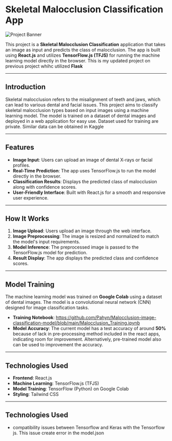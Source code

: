 # Skeletal Malocclusion Classification App

![Project Banner](https://via.placeholder.com/1200x400) <!-- Add a banner image if available -->

This project is a **Skeletal Malocclusion Classification** application that takes an image as input and predicts the class of malocclusion. The app is built using **React.js** and utilizes **TensorFlow.js (TFJS)** for running the machine learning model directly in the browser. This is my updated project on previous project whihc utilized **Flask**

---

## Introduction

Skeletal malocclusion refers to the misalignment of teeth and jaws, which can lead to various dental and facial issues. This project aims to classify skeletal malocclusion types based on input images using a machine learning model. The model is trained on a dataset of dental images and deployed in a web application for easy use. Dataset used for training are private. Similar data can be obtained in Kaggle

---

## Features

- **Image Input**: Users can upload an image of dental X-rays or facial profiles.
- **Real-Time Prediction**: The app uses TensorFlow.js to run the model directly in the browser.
- **Classification Results**: Displays the predicted class of malocclusion along with confidence scores.
- **User-Friendly Interface**: Built with React.js for a smooth and responsive user experience.

---

## How It Works

1. **Image Upload**: Users upload an image through the web interface.
2. **Image Preprocessing**: The image is resized and normalized to match the model's input requirements.
3. **Model Inference**: The preprocessed image is passed to the TensorFlow.js model for prediction.
4. **Result Display**: The app displays the predicted class and confidence scores.

---

## Model Training

The machine learning model was trained on **Google Colab** using a dataset of dental images. The model is a convolutional neural network (CNN) designed for image classification tasks.

- **Training Notebook**: https://github.com/Pahyn/Malocclusion-image-classification-model/blob/main/Malocclusion_Training.ipynb
- **Model Accuracy**: The current model has a test accuracy of around **50%** because of lack in pre-processing method included in the react apps, indicating room for improvement. Alternatively, pre-trained model also can be used to improvement the accuracy.

---

## Technologies Used

- **Frontend**: React.js
- **Machine Learning**: TensorFlow.js (TFJS)
- **Model Training**: TensorFlow (Python) on Google Colab
- **Styling**: Tailwind CSS

---

## Technologies Used

- compatibility issues between Tensorflow and Keras with the Tensorflow js. This issue create error in the model.json
